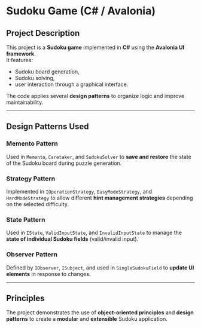 # Sudoku Game (C# / Avalonia)

## Project Description
This project is a **Sudoku game** implemented in **C#** using the **Avalonia UI framework**.  
It features:
- Sudoku board generation,  
- Sudoku solving,  
- user interaction through a graphical interface.  

The code applies several **design patterns** to organize logic and improve maintainability.

---

## Design Patterns Used

### Memento Pattern
Used in `Memento`, `Caretaker`, and `SudokuSolver` to **save and restore** the state of the Sudoku board during puzzle generation.  

### Strategy Pattern
Implemented in `IOperationStrategy`, `EasyModeStrategy`, and `HardModeStrategy` to allow different **hint management strategies** depending on the selected difficulty.  

### State Pattern
Used in `IState`, `ValidInputState`, and `InvalidInputState` to manage the **state of individual Sudoku fields** (valid/invalid input).  

### Observer Pattern
Defined by `IObserver`, `ISubject`, and used in `SingleSudokuField` to **update UI elements** in response to changes.  

---

## Principles
The project demonstrates the use of **object-oriented principles** and **design patterns** to create a **modular** and **extensible** Sudoku application.

